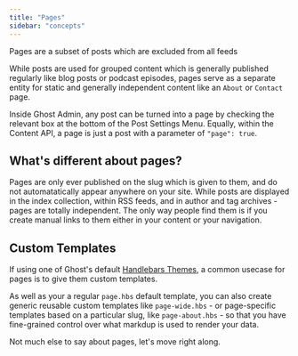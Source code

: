 ```yaml
---
title: "Pages"
sidebar: "concepts"
---
```


Pages are a subset of posts which are excluded from all feeds

While posts are used for grouped content which is generally published regularly like blog posts or podcast episodes, pages serve as a separate entity for static and generally independent content like an `About` or `Contact` page.

Inside Ghost Admin, any post can be turned into a page by checking the relevant box at the bottom of the Post Settings Menu. Equally, within the Content API, a page is just a post with a parameter of `"page": true`.


## What's different about pages?

Pages are only ever published on the slug which is given to them, and do not automatatically appear anywhere on your site. While posts are displayed in the index collection, within RSS feeds, and in author and tag archives - pages are totally independent. The only way people find them is if you create manual links to them either in your content or your navigation.


## Custom Templates

If using one of Ghost's default [Handlebars Themes](/api/handlebars-themes/), a common usecase for pages is to give them custom templates.

As well as your a regular `page.hbs` default template, you can also create generic reusable custom templates like `page-wide.hbs` - or page-specific templates based on a particular slug, like `page-about.hbs` - so that you have fine-grained control over what markdup is used to render your data.

Not much else to say about pages, let's move right along.
